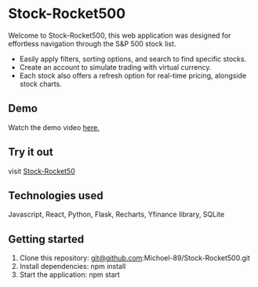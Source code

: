 # Stock-Rocket500

Welcome to Stock-Rocket500, this web application was designed for effortless navigation through the S&P 500 stock list.

- Easily apply filters, sorting options, and search to find specific stocks. 
- Create an account to simulate trading with virtual currency. 
- Each stock also offers a refresh option for real-time pricing, alongside stock charts. 
## Demo
Watch the demo video [here.](https://www.loom.com/share/9d9e3873cb3b4e4d93b22d12aa2463c1?sid=0816c4d0-4a8a-4db5-b33f-2319f928392d)

## Try it out
visit [Stock-Rocket50](https://stock-rocket500.onrender.com/)

## Technologies used
Javascript, React, Python, Flask, Recharts, Yfinance library, SQLite

## Getting started
1. Clone this repository: git@github.com:Michoel-89/Stock-Rocket500.git
2. Install dependencies: npm install
3. Start the application: npm start
